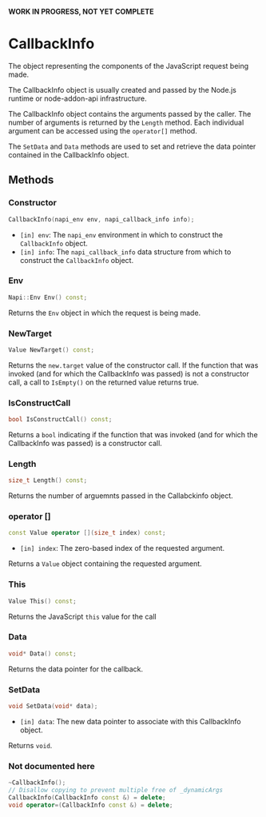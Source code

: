 **WORK IN PROGRESS, NOT YET COMPLETE**

# CallbackInfo

The object representing the components of the JavaScript request being made.

The CallbackInfo object is usually created and passed by the Node.js runtime or node-addon-api infrastructure.

The CallbackInfo object contains the arguments passed by the caller. The number of arguments is returned by the `Length` method. Each individual argument can be accessed using the `operator[]` method.

The `SetData` and `Data` methods are used to set and retrieve the data pointer contained in the CallbackInfo object.

## Methods

### Constructor

```cpp
CallbackInfo(napi_env env, napi_callback_info info);
```

- `[in] env`: The `napi_env` environment in which to construct the `CallbackInfo` object.
- `[in] info`: The `napi_callback_info` data structure from which to construct the `CallbackInfo` object.

### Env

```cpp
Napi::Env Env() const;
```

Returns the `Env` object in which the request is being made.

### NewTarget

```cpp
Value NewTarget() const;
```

Returns the `new.target` value of the constructor call. If the function that was invoked (and for which the CallbackInfo was passed) is not a constructor call, a call to `IsEmpty()` on the returned value returns true.

### IsConstructCall

```cpp
bool IsConstructCall() const;
```

Returns a `bool` indicating if the function that was invoked (and for which the CallbackInfo was passed) is a constructor call.


### Length

```cpp
size_t Length() const;
```

Returns the number of arguemnts passed in the Callabckinfo object.

### operator []

```cpp
const Value operator [](size_t index) const;
```

- `[in] index`: The zero-based index of the requested argument.

Returns a `Value` object containing the requested argument.

### This

```cpp
Value This() const;
```

Returns the JavaScript `this` value for the call

### Data

```cpp
void* Data() const;
```

Returns the data pointer for the callback.

### SetData

```cpp
void SetData(void* data);
```

- `[in] data`: The new data pointer to associate with this CallbackInfo object.

Returns `void`.

### Not documented here

```cpp
~CallbackInfo();
// Disallow copying to prevent multiple free of _dynamicArgs
CallbackInfo(CallbackInfo const &) = delete;
void operator=(CallbackInfo const &) = delete;
```
